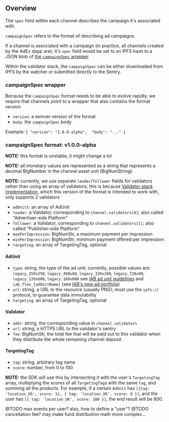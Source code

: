 ## Overview

The `spec` field within each channel describes the campaign it's associated with.

`campaignSpec` refers to the format of describing ad campaigns.

If a channel is associated with a campaign (in practice, all channels created by the AdEx dapp are), it's `spec` field would be set to an IPFS hash to a JSON blob of [the `campaignSpec` wrapper](#campaignSpec-wrapper).

Within the validator stack, the `campaignSpec` can be either downloaded from IPFS by the watcher or submitted directly to the Sentry.

### campaignSpec wrapper

Because the `campaignSpec` format needs to be able to evolve rapidly, we require that channels point to a wrapper that also contains the format version

* `version`: a semver version of the format
* `body`: the `campaignSpec` body

Example: `{ "version": "1.0.0-alpha",  "body": "..." }`

### campaignSpec format: v1.0.0-alpha

**NOTE:** this format is unstable, it might change a lot

**NOTE:** all monetary values are represented as a string that represents a decimal BigNumber in the channel asset unit (BigNumString)

**NOTE:** currently, we use separate `leader`/`follower` fields for validators rather than using an array of validators; this is because [Validator stack implementation](https://github.com/adexnetwork/adex-validator-stack-js), which this version of the format is intended to work with, only supports 2 validators

* `adUnits`: an array of AdUnit
* `leader`: a Validator, corresponding to `channel.validators[0]`; also called "Advertiser-side Platform"
* `follower`: a Validator, corresponding to `channel.validators[1]`; also called "Publisher-side Platform"
* `maxPerImpression`: BigNumStr, a maximum payment per impression
* `minPerImpression`: BigNumStr, minimum payment offered per impression
* `targeting`: an array of TargetingTag, optional

#### AdUnit

* `type`: string, the type of the ad unit; currently, possible values are: `legacy_250x250`, `legacy_468x60`, `legacy_336x280`, `legacy_728x90`, `legacy_120x600`, `legacy_160x600` see [IAB ad unit guidelines](https://www.soflaweb.com/standard-banner-sizes-iab-ad-unit-guidelines/) and `iab_flex_{adUnitName}` (see [IAB's new ad portfolio](https://www.iab.com/wp-content/uploads/2017/08/IABNewAdPortfolio_FINAL_2017.pdf))
* `url`: string, a URL to the resource (usually PNG); must use the `ipfs://` protocol, to guarantee data immutability
* `targeting`: an array of TargetingTag, optional

#### Validator

* `addr`: string, the corresponding value in `channel.validators`
* `url`: string, a HTTPS URL to the validator's sentry
* `fee`: BigNumStr, the total fee that will be paid out to this validator when they distribute the whole remaining channel deposit

#### TargetingTag

* `tag`: string, arbitrary tag name
* `score`: number, from 0 to 100

**NOTE:** the SDK will use this by intersecting it with the user's `TargetingTag` array, multiplying the scores of all `TargetingTag`s with the same `tag`, and summing all the products. For example, if a certain `AdUnit` has `[{tag: 'location_US', score: 5}, { tag: 'location_UK', score: 8 }]`, and the user has `[{ tag: 'location_UK', score: 100 }]`, the end result will be 800.

@TODO max events per user? also, how to define a "user"?
@TODO cancellation fee? may make fund distribution math more complex...
